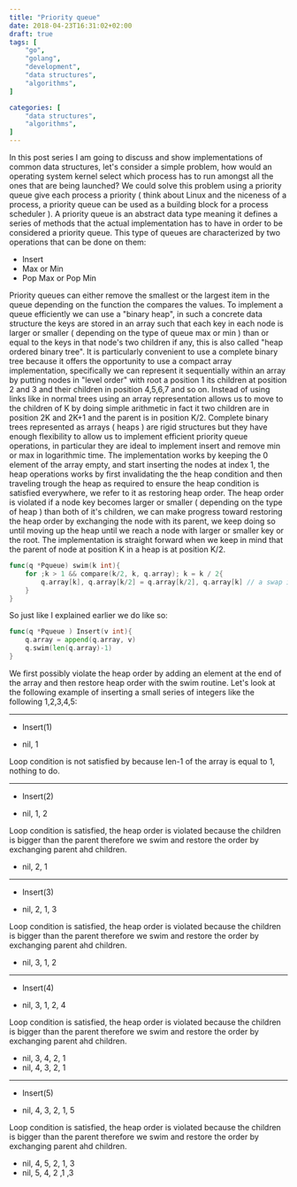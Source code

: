 ```yaml
---
title: "Priority queue"
date: 2018-04-23T16:31:02+02:00
draft: true
tags: [
    "go",
    "golang",
    "development",
    "data structures",
    "algorithms",
]

categories: [
    "data structures",
    "algorithms",
]
---
```


In this post series I am going to discuss and show implementations of common data structures, let's consider a simple problem, how would an operating system kernel select which process has to run amongst all the ones that are being launched? We could solve this problem using a priority queue give each process a priority ( think about Linux and the niceness of a process, a priority queue can be used as a building block for a process scheduler ). 
A priority queue is an abstract data type meaning it defines a series of methods that the actual implementation has to have in order to be considered a priority queue.
This type of queues are characterized by two operations that can be done on them:

* Insert
* Max or Min
* Pop Max or Pop Min

Priority queues can either remove the smallest or the largest item in the queue depending on the function the compares the values.
To implement a queue efficiently we can use a "binary heap", in such a concrete data structure the keys are stored in an array such that each key in each node is larger or smaller ( depending on the type of queue max or min ) than or equal to the keys in that node's two children if any, this is also called "heap ordered binary tree".
It is particularly convenient to use a complete binary tree because it offers the opportunity to use a compact array implementation, specifically we can represent it
sequentially within an array by putting nodes in "level order" with root a position 1 its children at position 2 and 3 and their children in position 4,5,6,7 and so on. 
Instead of using links like in normal trees using an array representation allows us
to move to the children of K by doing simple arithmetic in fact it two children are in position 2K and 2K+1 and the parent is in position K/2.
Complete binary trees represented as arrays ( heaps ) are rigid structures but they
have enough flexibility to allow us to implement efficient priority queue operations,
in particular they are ideal to implement insert and remove min or max in logarithmic time.
The implementation works by keeping the 0 element of the array empty, and start inserting the nodes at index 1, the heap operations works by first invalidating
the the heap condition and then traveling trough the heap as required to ensure
the heap condition is satisfied everywhere, we refer to it as restoring heap order.
The heap order is violated if a node key becomes larger or smaller ( depending on
the type of heap ) than both of it's children, we can make progress toward restoring the heap order by exchanging the node with its parent, we keep doing so until moving up the heap until we reach a node with larger or smaller key or the root.
The implementation is straight forward when we keep in mind that the parent of node at position K in a heap is at position K/2.

```go
func(q *Pqueue) swim(k int){
    for ;k > 1 && compare(k/2, k, q.array); k = k / 2{
        q.array[k], q.array[k/2] = q.array[k/2], q.array[k] // a swap in go
    }
}
```
So just like I explained earlier we do like so:

```go
func(q *Pqueue ) Insert(v int){
    q.array = append(q.array, v)
    q.swim(len(q.array)-1)
}
```
We first possibly violate the heap order by adding an element at the end of the array
and then restore heap order with the swim routine. Let's look at the following example of inserting a small series of integers like the following 1,2,3,4,5:

---------

* Insert(1)

- nil, 1

Loop condition is not satisfied by because len-1 of the array is equal to 1, nothing to do.

--------


* Insert(2)
- nil, 1, 2

Loop condition is satisfied, the heap order is violated because the children is bigger than the parent therefore we swim and restore the order by exchanging parent ahd children.

- nil, 2, 1

------

* Insert(3)
- nil, 2, 1, 3

Loop condition is satisfied, the heap order is violated because the children is bigger than the parent therefore we swim and restore the order by exchanging parent ahd children.

- nil, 3, 1, 2  

-------

* Insert(4)
- nil, 3, 1, 2, 4

Loop condition is satisfied, the heap order is violated because the children is bigger than the parent therefore we swim and restore the order by exchanging parent ahd children.

- nil, 3, 4, 2, 1
- nil, 4, 3, 2, 1

------

* Insert(5)

- nil, 4, 3, 2, 1, 5

Loop condition is satisfied, the heap order is violated because the children is bigger than the parent therefore we swim and restore the order by exchanging parent ahd children.

- nil, 4, 5, 2, 1, 3
- nil, 5, 4, 2 ,1 ,3
